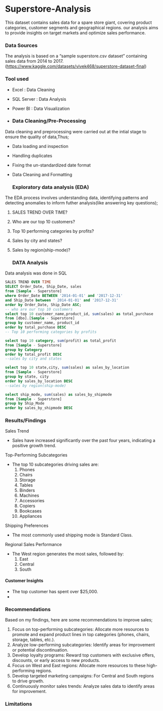 # Superstore-Analysis
This dataset contains sales data for a spare store giant, covering product categories, customer segments and geographical regions. our analysis aims to provide insights on target markets and optimize sales performance.

### Data Sources
The analysis is based on a “sample superstore.csv dataset” containing sales data from 2014 to 2017.
(https://www.kaggle.com/datasets/vivek468/superstore-dataset-final)

### Tool used
-  Excel : Data Cleaning
-  SQL Server : Data Analysis
-  Power BI : Data Visualization

-  ### Data Cleaning/Pre-Processing
Data cleaning and preprocessing were carried out at the intial stage to ensure the quality of data,Thus;
- Data loading and inspection
- Handling duplicates
- Fixing the un-standardized date format
- Data Cleaning and Formatting

  ###  Exploratory data analysis (EDA)
The EDA process involves understanding data, identifying patterns and detecting anomalies to inform futher analysis(like answering key questions);

1. SALES TREND OVER TIME?
2. Who are our top 10 customers?
3. Top 10 performing categories by profits?
4. Sales by city and states?
5. Sales by region(ship-mode)?

   ### DATA Analysis
Data analysis was done in SQL

 ~~~sql
SALES TREND OVER TIME
 SELECT Order_Date, Ship_Date, sales
 from [Sample - Superstore]
 where Order_Date BETWEEN '2014-01-01' and '2017-12-31'
 and Ship_Date between ' 2014-01-01' and '2017-12-31'
 order by Order_Date, Ship_Date ASC;
-- who are our top 10 customers
select top 10 customer_name,product_id, sum(sales) as total_purchase
from [dbo].[Sample - Superstore]
group by customer_name, product_id
order by total_purchase DESC
-- Top 10 performing categories by profits

select top 10 category, sum(profit) as total_profit
from [Sample - Superstore]
group by Category
order by total_profit DESC
--sales by city and states

select top 10 state,city, sum(sales) as sales_by_location
from [Sample - Superstore]
group by state, city
order by sales_by_location DESC
--sales by region(ship-mode)

select ship_mode, sum(sales) as sales_by_shipmode
from [Sample - Superstore]
group by Ship_Mode
order by sales_by_shipmode DESC
~~~

### Results/Findings


Sales Trend
- Sales have increased significantly over the past four years, indicating a positive growth trend.

Top-Performing Subcategories
- The top 10 subcategories driving sales are:
    1. Phones
    2. Chairs
    3. Storage
    4. Tables
    5. Binders
    6. Machines
    7. Accessories
    8. Copiers
    9. Bookcases
    10. Appliances

Shipping Preferences
- The most commonly used shipping mode is Standard Class.

Regional Sales Performance
- The West region generates the most sales, followed by:
    1. East
    2. Central
    3. South

#### Customer Insights
- The top customer has spent over $25,000.
- 
### Recommendations
Based on my  findings, here are some recommendations to improve sales;

1. Focus on top-performing subcategories: Allocate more resources to promote and expand product lines in top categories (phones, chairs, storage, tables, etc.).
2. Analyze low-performing subcategories: Identify areas for improvement or potential discontinuation.
3. Develop loyalty programs: Reward top customers with exclusive offers, discounts, or early access to new products.
4. Focus on West and East regions: Allocate more resources to these high-performing regions.
5. Develop targeted marketing campaigns: For Central and South regions to drive growth.
6.  Continuously monitor sales trends: Analyze sales data to identify areas for improvement.


 
### Limitations









